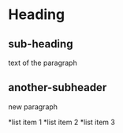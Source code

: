 Heading
=======
sub-heading
------
text of the paragraph

another-subheader
-----
new paragraph

*list item 1
*list item 2
*list item 3

